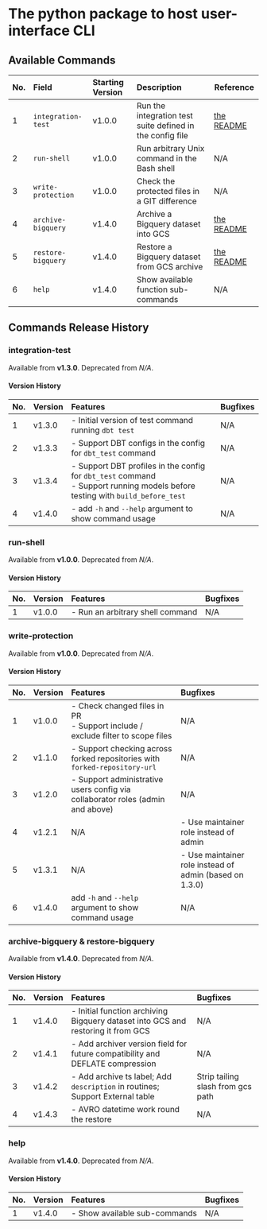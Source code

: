 # The python package to host user-interface CLI

## Available Commands
| No. | Field              | Starting Version | Description                                               | Reference         |
|:----|:-------------------|:-----------------|:----------------------------------------------------------|-------------------|
| 1   | `integration-test` | v1.0.0           | Run the integration test suite defined in the config file | [the README](/src/customizable_continuous_integration/automations/integration/README.md) |
| 2   | `run-shell`        | v1.0.0           | Run arbitrary Unix command in the Bash shell              | N/A               |
| 3   | `write-protection` | v1.0.0           | Check the protected files in a GIT difference             | N/A               |
| 4   | `archive-bigquery` | v1.4.0           | Archive a Bigquery dataset into GCS                       | [the README](/src/customizable_continuous_integration/automations/bigquery_archiver/README.md) |
| 5   | `restore-bigquery` | v1.4.0           | Restore a Bigquery dataset from GCS archive               | [the README](/src/customizable_continuous_integration/automations/bigquery_archiver/README.md) |
| 6   | `help`             | v1.4.0           | Show available function sub-commands                      | N/A               |


## Commands Release History
### integration-test
Available from **v1.3.0**.
Deprecated from *N/A*.
#### Version History
| No. | Version | Features                                                                                                                         | Bugfixes  |
|:----|:--------|:---------------------------------------------------------------------------------------------------------------------------------|:----------|
| 1   | v1.3.0  | - Initial version of test command running `dbt test`                                                                             | N/A       |
| 2   | v1.3.3  | - Support DBT configs in the config for `dbt_test` command                                                                       | N/A       |
| 3   | v1.3.4  | - Support DBT profiles in the config for `dbt_test` command<br> - Support running models before testing with `build_before_test` | N/A       |
| 4   | v1.4.0  | - add `-h` and `--help` argument to show command usage                                                                           | N/A       |


### run-shell
Available from **v1.0.0**.
Deprecated from *N/A*.
#### Version History
| No. | Version | Features                         | Bugfixes |
|:----|:--------|:---------------------------------|:---------|
| 1   | v1.0.0  | - Run an arbitrary shell command | N/A      |

### write-protection
Available from **v1.0.0**.
Deprecated from *N/A*.
#### Version History
| No. | Version | Features                                                                             | Bugfixes                                                |
|:----|:--------|:-------------------------------------------------------------------------------------|:--------------------------------------------------------|
| 1   | v1.0.0  | - Check changed files in PR<br>- Support include / exclude filter to scope files<br> | N/A                                                     |
| 2   | v1.1.0  | - Support checking across forked repositories with `forked-repository-url`           | N/A                                                     |
| 3   | v1.2.0  | - Support administrative users config via collaborator roles (admin and above)       | N/A                                                     |
| 4   | v1.2.1  | N/A                                                                                  | - Use maintainer role instead of admin                  |
| 5   | v1.3.1  | N/A                                                                                  | - Use maintainer role instead of admin (based on 1.3.0) |
| 6   | v1.4.0  | add `-h` and `--help` argument to show command usage                                 | N/A                                                     |

### archive-bigquery & restore-bigquery
Available from **v1.4.0**.
Deprecated from *N/A*.
#### Version History
| No. | Version | Features                                                                         | Bugfixes                          |
|:----|:--------|:---------------------------------------------------------------------------------|:----------------------------------|
| 1   | v1.4.0  | - Initial function archiving Bigquery dataset into GCS and restoring it from GCS | N/A                               |
| 2   | v1.4.1  | - Add archiver version field for future compatibility and DEFLATE compression    | N/A                               |
| 3   | v1.4.2  | - Add archive ts label; Add `description` in routines; Support External table    | Strip tailing slash from gcs path |
| 4   | v1.4.3  | - AVRO datetime work round the restore                                           | N/A                               |

### help
Available from **v1.4.0**.
Deprecated from *N/A*.
#### Version History
| No. | Version | Features                      | Bugfixes |
|:----|:--------|:------------------------------|:---------|
| 1   | v1.4.0  | - Show available sub-commands | N/A      |
